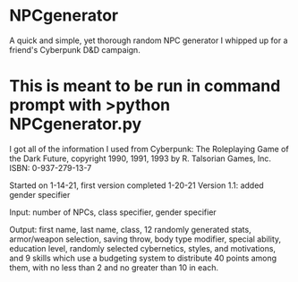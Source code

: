 # NPCgenerator
A quick and simple, yet thorough random NPC generator I whipped up for a friend's Cyberpunk D&amp;D campaign.
# This is meant to be run in command prompt with >python NPCgenerator.py

I got all of the information I used from Cyberpunk: The Roleplaying Game of the Dark Future, copyright 1990, 1991, 1993 by R. Talsorian Games, Inc.
ISBN: 0-937-279-13-7

Started on 1-14-21, first version completed 1-20-21
Version 1.1: added gender specifier

Input: number of NPCs, class specifier, gender specifier

Output: first name, last name, class, 12 randomly generated stats, armor/weapon selection, saving throw,
body type modifier, special ability, education level, randomly selected cybernetics, styles, and motivations,
and 9 skills which use a budgeting system to distribute 40 points among them, with no less than 2 and no greater 
than 10 in each.
